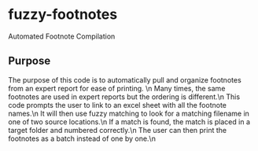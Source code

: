 # fuzzy-footnotes
Automated Footnote Compilation

## Purpose

The purpose of this code is to automatically pull and organize footnotes from an expert report for ease of printing. \n
Many times, the same footnotes are used in expert reports but the ordering is different.\n
This code prompts the user to link to an excel sheet with all the footnote names.\n
It will then use fuzzy matching to look for a matching filename in one of two source locations.\n
If a match is found, the match is placed in a target folder and numbered correctly.\n
The user can then print the footnotes as a batch instead of one by one.\n

